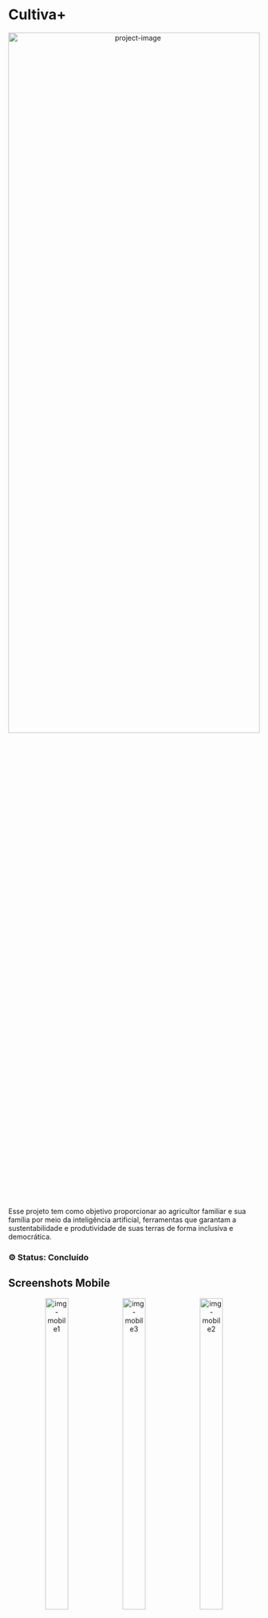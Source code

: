 <h1>Cultiva+</h1>

<p align="center"><img src="https://github.com/user-attachments/assets/98f33ef4-75e3-49ca-a82c-459b05c39934" alt="project-image" width="100%" height="60%/"></p>

<p id="description">Esse projeto tem como objetivo proporcionar ao agricultor familiar e sua família por meio da inteligência artificial, ferramentas que garantam a sustentabilidade e produtividade de suas terras de forma inclusiva e democrática.</p>

<h3>⚙️ Status: Concluído</h3>

<h2>Screenshots Mobile</h2>
<div align="center">
  <img src="https://github.com/user-attachments/assets/13375316-5e16-4a24-8f0b-849df17ee43b" alt="img-mobile1" width="30%" height="40%/">
  <img src="https://github.com/user-attachments/assets/745d97a1-af8a-4b50-8133-3d4ba1244586" alt="img-mobile3" width="30%" height="40%/">
  <img src="https://github.com/user-attachments/assets/bfe371d3-fa1c-4567-8028-0c14d6c1027c" alt="img-mobile2" width="30%" height="40%/">
  
</div>
<h2>Screenshots Desktop</h2>
<div align="center">
  <img src="https://github.com/user-attachments/assets/e600ffcd-a9e1-459f-8d28-7b2119603aa0" alt="img-desktop1" width="100%" height="60%/">
</div>


<!-- ![video-version-desktop-snap1-ezgif com-video-to-gif-converter](https://github.com/IcaroMachadoCarvalho/IntroSection/assets/133804302/7449c6f2-c1c1-40b3-98fc-06fdf8480ccf)
![video-version-mobile-snap1-ezgif com-video-to-gif-converter](https://github.com/IcaroMachadoCarvalho/IntroSection/assets/133804302/179f9450-11b5-4a40-a876-ab0d9509a49e) -->
</div>

<h2>🧐 Recursos principais</h2>

Nessa parte temos algumas das principais características do projeto:

*   Design inclusivo e amigável
*   Uso da api do gemini para realizar as pesquisas dentro da aplicação
*   Transcrição de aúdio do usuário para texto usada no chat - Text to Speech TTS
*   Transcrição de texto para áudio quando o sistema devolve a resposta ele vai também reproduzir essa resposta no dispositivo em que está sendo usado - Speech to Text STT
*   Reconhecimento de imagens nas pesquisas
*   Possibilidade de escolher a forma como a pessoa que pesquisar, sendo somente texto, aúdio com imagem ou sem.

<h2>💻 Tecnologias usadas no projeto</h2>

<div style="display:inline_block; margin-top: 20px">
   <img align="center" alt="Icarus-GitHub" height="30" src="https://github.com/user-attachments/assets/de5d0a5d-bbb4-43b8-a255-77eba1b13aad" />        
   <img align="center" alt="Icarus-GitHub" height="30" src="https://cdn.jsdelivr.net/gh/devicons/devicon@latest/icons/github/github-original.svg" />        
</div>

<h2>👨‍💻 Integrantes do projeto:</h2>

* Alice Alves de Farias
* Amanda dos Santos Silva 
* Andreas Sales Zapalá
* Ícaro Machado de Carvalho
* Kaio Eduardo Pinheiro Alves
* Letícia Araújo de Moura
* Lucas Vieira de Barros
* Matheus Silva Dias
* Thiago Campanille 


<h2>🛠️ Passo a passo para usar o projeto:</h2>

<p>1. Clique no link para ver o projeto</p>
https://chatappfllw5.flutterflow.app

<h2>🚀 Para ver mais projetos meus, clique aqui!</h2>
https://github.com/IcaroMachadoCarvalho?tab=repositories
